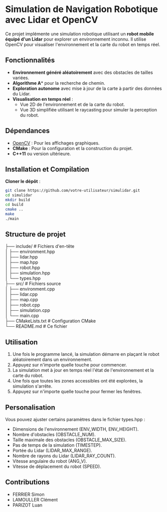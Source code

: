# Simulation de Navigation Robotique avec Lidar et OpenCV

Ce projet implémente une simulation robotique utilisant un **robot mobile équipé d'un Lidar** pour explorer un environnement inconnu. Il utilise OpenCV pour visualiser l'environnement et la carte du robot en temps réel.

## Fonctionnalités
- **Environnement généré aléatoirement** avec des obstacles de tailles variées.
- **Algorithme A*** pour la recherche de chemin.
- **Exploration autonome** avec mise à jour de la carte à partir des données du Lidar.
- **Visualisation en temps réel** :
  - Vue 2D de l'environnement et de la carte du robot.
  - Vue 3D simplifiée utilisant le raycasting pour simuler la perception du robot.

## Dépendances
- [OpenCV](https://opencv.org/) : Pour les affichages graphiques.
- **CMake** : Pour la configuration et la construction du projet.
- **C++11** ou version ultérieure.

## Installation et Compilation
**Cloner le dépôt** :
   ```bash
   git clone https://github.com/votre-utilisateur/simulidar.git
   cd simulidar
   mkdir build
   cd build
   cmake ..
   make
   ./main
  ```

## Structure de projet
├── include/          # Fichiers d'en-tête  
│   ├── environment.hpp  
│   ├── lidar.hpp  
│   ├── map.hpp  
│   ├── robot.hpp  
│   ├── simulation.hpp  
│   └── types.hpp  
├── src/              # Fichiers source  
│   ├── environment.cpp  
│   ├── lidar.cpp  
│   ├── map.cpp  
│   ├── robot.cpp  
│   ├── simulation.cpp  
│   └── main.cpp  
├── CMakeLists.txt    # Configuration CMake  
└── README.md         # Ce fichier

## Utilisation
1. Une fois le programme lancé, la simulation démarre en plaçant le robot aléatoirement dans un environnement.
2. Appuyez sur n'importe quelle touche pour commencer.
3. La simulation met à jour en temps réel l'état de l'environnement et la carte du robot.
4. Une fois que toutes les zones accessibles ont été explorées, la simulation s'arrête.
5. Appuyez sur n'importe quelle touche pour fermer les fenêtres.

## Personalisation
Vous pouvez ajuster certains paramètres dans le fichier types.hpp :
- Dimensions de l'environnement (ENV_WIDTH, ENV_HEIGHT).
- Nombre d'obstacles (OBSTACLE_NUM).
- Taille maximale des obstacles (OBSTACLE_MAX_SIZE).
- Pas de temps de la simulation (TIMESTEP).
- Portée du Lidar (LIDAR_MAX_RANGE).
- Nombre de rayons du Lidar (LIDAR_RAY_COUNT).
- Vitesse angulaire du robot (ANG_V).
- Vitesse de déplacement du robot (SPEED).

## Contributions
- FERRIER Simon
- LAMOULLER Clément
- PARIZOT Luan
